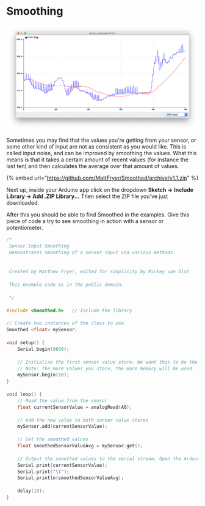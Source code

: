 # Smoothing

![Preview of the Arduino Serial Plotter \(blue is raw values, red is smoothed\)](../../../../.gitbook/assets/image%20%282%29.png)

Sometimes you may find that the values you're getting from your sensor, or some other kind of input are not as consistent as you would like. This is called input noise, and can be improved by smoothing the values. What this means is that it takes a certain amount of recent values \(for instance the last ten\) and then calculates the average over that amount of values.

{% embed url="https://github.com/MattFryer/Smoothed/archive/v1.1.zip" %}

Next up, inside your Arduino app click on the dropdown **Sketch  →** **Include Library → Add .ZIP Library...** Then select the ZIP file you've just downloaded.

After this you should be able to find Smoothed in the examples. Give this piece of code a try to see smoothing in action with a sensor or potentiometer.

```cpp
/*
 Sensor Input Smoothing
 Demonstrates smoothing of a sensor input via various methods.


 Created by Matthew Fryer, edited for simplicity by Mickey van Olst

 This example code is in the public domain.

 */

#include <Smoothed.h> 	// Include the library

// Create two instances of the class to use. 
Smoothed <float> mySensor;

void setup() {
	Serial.begin(9600);

	// Initialise the first sensor value store. We want this to be the simple average of the last 10 values.
	// Note: The more values you store, the more memory will be used.
	mySensor.begin(10);
}

void loop() {
    // Read the value from the sensor
    float currentSensorValue = analogRead(A0);
    
    // Add the new value to both sensor value stores
    mySensor.add(currentSensorValue);
    
    // Get the smoothed values
    float smoothedSensorValueAvg = mySensor.get();
    
    // Output the smoothed values to the serial stream. Open the Arduino IDE Serial plotter to see the effects of the smoothing methods.
    Serial.print(currentSensorValue); 
    Serial.print("\t"); 
    Serial.println(smoothedSensorValueAvg);

    delay(10);
}
```



